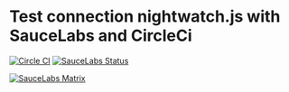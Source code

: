 # Test connection nightwatch.js with SauceLabs and CircleCi

[![Circle CI](https://circleci.com/gh/plus3x/nightwatch_with_soucelabs.svg?style=shield)](https://circleci.com/gh/plus3x/nightwatch_with_soucelabs)
[![SauceLabs Status](https://saucelabs.com/buildstatus/plus3x)](https://saucelabs.com/u/plus3x)

[![SauceLabs Matrix](https://saucelabs.com/browser-matrix/plus3x.svg)](https://saucelabs.com/u/plus3x)
